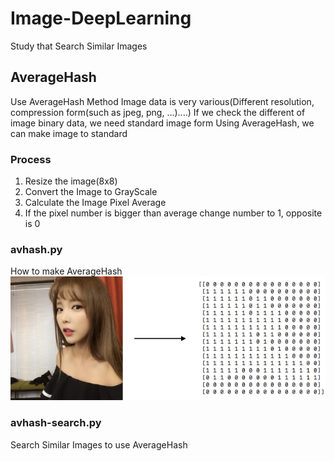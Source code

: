 # Image-DeepLearning
Study that Search Similar Images

## AverageHash
Use AverageHash Method
Image data is very various(Different resolution, compression form(such as jpeg, png, ...)....) 
If we check the different of image binary data, we need standard image form
Using AverageHash, we can make image to standard

### Process
1. Resize the image(8x8)
2. Convert the Image to GrayScale
3. Calculate the Image Pixel Average
4. If the pixel number is bigger than average change number to 1, opposite is 0

### avhash.py
How to make AverageHash
![img1](./Images/image01.png)

### avhash-search.py
Search Similar Images to use AverageHash
